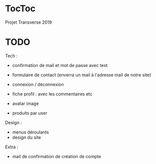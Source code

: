 # TocToc
Projet Transverse 2019

# TODO
Tech :
- confirmation de mail et mot de passe avec test
- formulaire de contact (enverra un mail à l'adresse mail de notre site)
- connexion / déconnexion
- fiche profil : avec les commentaires etc

- avatar image
- produits par user


Design :
- menus déroulants
- design du site

Extra :
- mail de confirmation de création de compte
